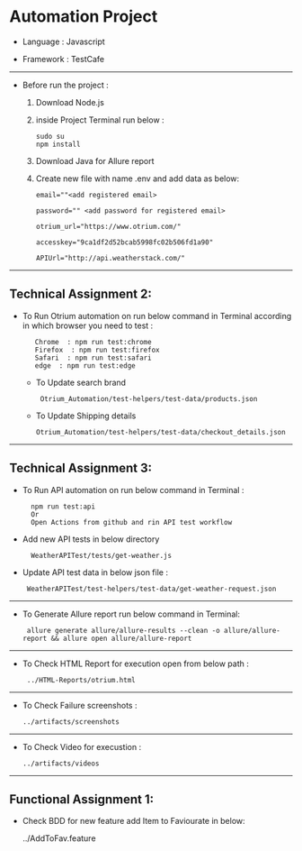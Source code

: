 # Automation Project

* Language  : Javascript 

* Framework : TestCafe

-----------------------

* Before run the project :

   1) Download Node.js 
   2) inside Project Terminal run below :
 
          sudo su
          npm install 

    3) Download Java for Allure report   
    4) Create new file with name .env and add data as below:
    
           email=""<add registered email>
   
           password="" <add password for registered email>
   
           otrium_url="https://www.otrium.com/"
   
           accesskey="9ca1df2d52bcab5998fc02b506fd1a90"
   
           APIUrl="http://api.weatherstack.com/"
          
                     
--------------------------                    
Technical Assignment 2:
------------------------
* To Run Otrium automation on run below command in Terminal according in which browser you need to test :

         Chrome  : npm run test:chrome 
         Firefox  : npm run test:firefox 
         Safari  : npm run test:safari 
         edge  : npm run test:edge 
  
  * To Update search brand

         Otrium_Automation/test-helpers/test-data/products.json
         
   * To Update Shipping details 

         Otrium_Automation/test-helpers/test-data/checkout_details.json
         
--------------------------------                               
Technical Assignment 3:
------------------------
 * To Run API automation on run below command in Terminal :

         npm run test:api
         Or
         Open Actions from github and rin API test workflow
         
 * Add new API tests in below directory 

         WeatherAPITest/tests/get-weather.js
         
 * Update API test data in below json file :

        WeatherAPITest/test-helpers/test-data/get-weather-request.json
        
------------------------------------------------
* To Generate Allure report run below command in Terminal:

       allure generate allure/allure-results --clean -o allure/allure-report && allure open allure/allure-report

------------------------------------------------
* To Check HTML Report for execution open from below path :

       ../HTML-Reports/otrium.html

------------------------------------------------

* To Check Failure screenshots :

      ../artifacts/screenshots

------------------------------------------------
* To Check Video for execustion  :

      ../artifacts/videos
      
------------------------------------------------
Functional Assignment 1:
-------------------------
* Check BDD for new feature add Item to Faviourate in below:
 
     ../AddToFav.feature
